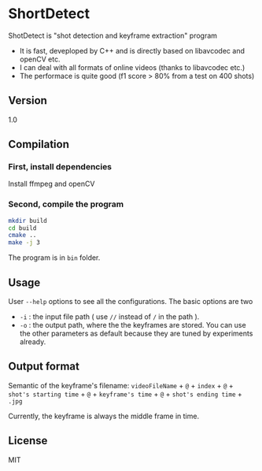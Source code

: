 ShortDetect
=========

ShotDetect is "shot detection and keyframe extraction" program

  - It is fast, deveploped by C++ and is directly based on libavcodec and openCV etc.
  - I can deal with all formats of online videos (thanks to libavcodec etc.)
  - The performace is quite good (f1 score > 80% from a test on 400 shots)


Version
----
1.0

Compilation
--------------

### First, install dependencies ###
Install ffmpeg and openCV

### Second, compile the program ###
```sh
mkdir build
cd build
cmake ..
make -j 3
```
The program is in ```bin``` folder.

Usage
------
User ```--help``` options to see all the configurations. The basic options are two

 - ```-i``` : the input file path ( use ```//``` instead of ```/``` in the path ).
 - ```-o``` : the output path, where the the keyframes are stored.
You can use the other parameters as default because they are tuned by experiments already.

Output format
-------------
Semantic of the keyframe's filename: ```videoFileName``` + ```@``` + ```index``` + ```@``` + ```shot's starting time``` + ```@``` + ```keyframe's time``` + ```@``` + ```shot's ending time``` + ```.jpg```

Currently, the keyframe is always the middle frame in time.

License
----
MIT
